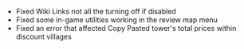 - Fixed Wiki Links not all the turning off if disabled
- Fixed some in-game utilities working in the review map menu
- Fixed an error that affected Copy Pasted tower's total prices within discount villages